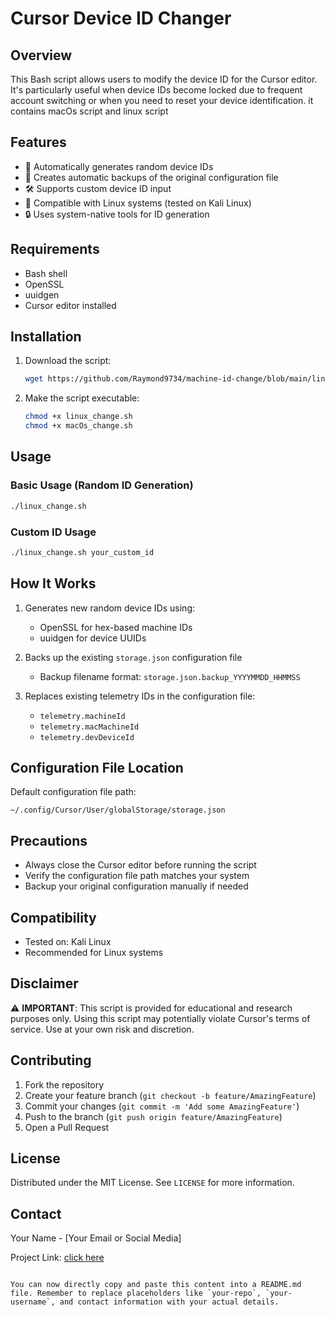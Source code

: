 
# Cursor Device ID Changer

## Overview

This Bash script allows users to modify the device ID for the Cursor editor. It's particularly useful when device IDs become locked due to frequent account switching or when you need to reset your device identification.
it contains macOs script and linux script

## Features

- 🔄 Automatically generates random device IDs
- 💾 Creates automatic backups of the original configuration file
- 🛠 Supports custom device ID input
- 🐧 Compatible with Linux systems (tested on Kali Linux)
- 🔒 Uses system-native tools for ID generation

## Requirements

- Bash shell
- OpenSSL
- uuidgen
- Cursor editor installed

## Installation

1. Download the script:
   ```bash
   wget https://github.com/Raymond9734/machine-id-change/blob/main/linux_change.sh
   ```

2. Make the script executable:
   ```bash
   chmod +x linux_change.sh 
   chmod +x macOs_change.sh
   ```

## Usage

### Basic Usage (Random ID Generation)
```bash
./linux_change.sh 
```

### Custom ID Usage
```bash
./linux_change.sh your_custom_id
```

## How It Works

1. Generates new random device IDs using:
   - OpenSSL for hex-based machine IDs
   - uuidgen for device UUIDs

2. Backs up the existing `storage.json` configuration file
   - Backup filename format: `storage.json.backup_YYYYMMDD_HHMMSS`

3. Replaces existing telemetry IDs in the configuration file:
   - `telemetry.machineId`
   - `telemetry.macMachineId`
   - `telemetry.devDeviceId`

## Configuration File Location

Default configuration file path:
```
~/.config/Cursor/User/globalStorage/storage.json
```

## Precautions

- Always close the Cursor editor before running the script
- Verify the configuration file path matches your system
- Backup your original configuration manually if needed

## Compatibility

- Tested on: Kali Linux
- Recommended for Linux systems

## Disclaimer

⚠️ **IMPORTANT**: This script is provided for educational and research purposes only. Using this script may potentially violate Cursor's terms of service. Use at your own risk and discretion.

## Contributing

1. Fork the repository
2. Create your feature branch (`git checkout -b feature/AmazingFeature`)
3. Commit your changes (`git commit -m 'Add some AmazingFeature'`)
4. Push to the branch (`git push origin feature/AmazingFeature`)
5. Open a Pull Request

## License

Distributed under the MIT License. See `LICENSE` for more information.

## Contact

Your Name - [Your Email or Social Media]

Project Link: [click here](https://github.com/Raymond9734/machine-id-change.git)
```

You can now directly copy and paste this content into a README.md file. Remember to replace placeholders like `your-repo`, `your-username`, and contact information with your actual details.